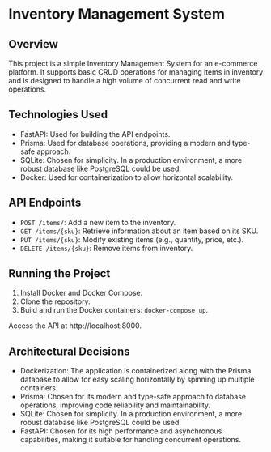 # Inventory Management System

## Overview

This project is a simple Inventory Management System for an e-commerce platform. It supports basic CRUD operations for managing items in inventory and is designed to handle a high volume of concurrent read and write operations.

## Technologies Used

- FastAPI: Used for building the API endpoints.
- Prisma: Used for database operations, providing a modern and type-safe approach.
- SQLite: Chosen for simplicity. In a production environment, a more robust database like PostgreSQL could be used.
- Docker: Used for containerization to allow horizontal scalability.

## API Endpoints

- `POST /items/`: Add a new item to the inventory.
- `GET /items/{sku}`: Retrieve information about an item based on its SKU.
- `PUT /items/{sku}`: Modify existing items (e.g., quantity, price, etc.).
- `DELETE /items/{sku}`: Remove items from inventory.

## Running the Project

1. Install Docker and Docker Compose.
2. Clone the repository.
3. Build and run the Docker containers: `docker-compose up`.

Access the API at http://localhost:8000.

## Architectural Decisions

- Dockerization: The application is containerized along with the Prisma database to allow for easy scaling horizontally by spinning up multiple containers.
- Prisma: Chosen for its modern and type-safe approach to database operations, improving code reliability and maintainability.
- SQLite: Chosen for simplicity. In a production environment, a more robust database like PostgreSQL could be used.
- FastAPI: Chosen for its high performance and asynchronous capabilities, making it suitable for handling concurrent operations.

